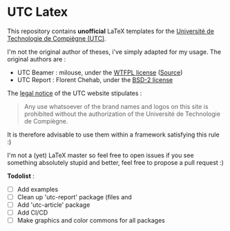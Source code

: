 # UTC Latex

This repository contains **unofficial** LaTeX templates for the [Université de Technologie de Compiègne (UTC)](https://www.utc.fr).

I'm not the original author of theses, i've simply adapted for my usage. The original authors are :

- UTC Beamer : milouse, under the [WTFPL license](./licenses/utc-beamer.txt) ([Source](https://github.com/milouse/utclatex))
- UTC Report : Florent Chehab, under the [BSD-2 license]()

The [legal notice](https://www.utc.fr/mentions-legales.html) of the UTC website stipulates :

> Any use whatsoever of the brand names and logos on this site is prohibited without the authorization of the Université de Technologie de Compiègne.

It is therefore advisable to use them within a framework satisfying this rule :)

I'm not a (yet) LaTeX master so feel free to open issues if you see something absolutely stupid and better, feel free to propose a pull request :)

**Todolist** :

- [ ] Add examples
- [ ] Clean up 'utc-report' package (files and
- [ ] Add 'utc-article' package
- [ ] Add CI/CD
- [ ] Make graphics and color commons for all packages
